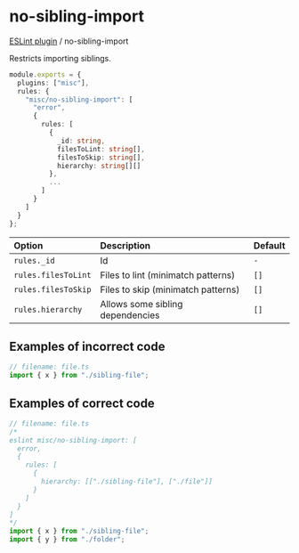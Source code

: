 # no-sibling-import

[ESLint plugin](https://iliubinskii.github.io/eslint-plugin-misc/) / no-sibling-import

Restricts importing siblings.

```ts
module.exports = {
  plugins: ["misc"],
  rules: {
    "misc/no-sibling-import": [
      "error",
      {
        rules: [
          {
            _id: string,
            filesToLint: string[],
            filesToSkip: string[],
            hierarchy: string[][]
          },
          ...
        ]
      }
    ]
  }
};
```

| Option | Description | Default |
| :----- | :----- | :----- |
| `rules._id` | Id | `-` |
| `rules.filesToLint` | Files to lint (minimatch patterns) | `[]` |
| `rules.filesToSkip` | Files to skip (minimatch patterns) | `[]` |
| `rules.hierarchy` | Allows some sibling dependencies | `[]` |

## Examples of incorrect code

```ts
// filename: file.ts
import { x } from "./sibling-file";
```

## Examples of correct code

```ts
// filename: file.ts
/*
eslint misc/no-sibling-import: [
  error,
  {
    rules: [
      {
        hierarchy: [["./sibling-file"], ["./file"]]
      }
    ]
  }
]
*/
import { x } from "./sibling-file";
import { y } from "./folder";
```
